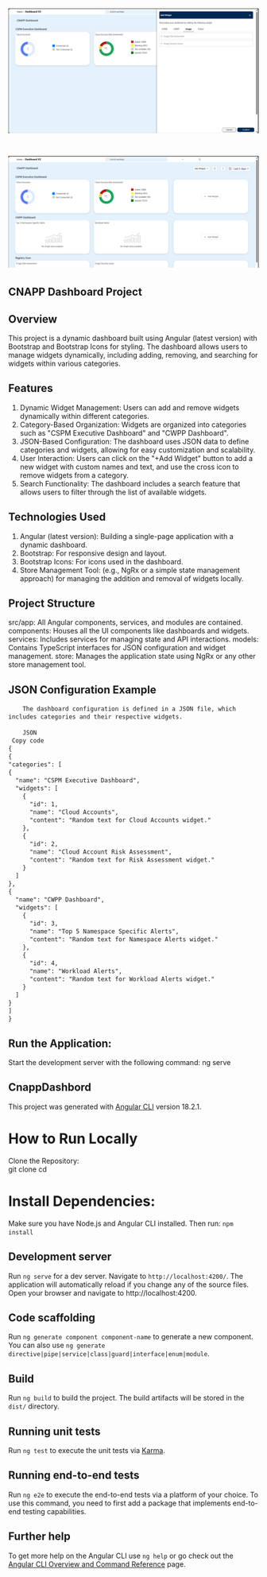 
# <img src="https://github.com/Ankitkumargh/CNAPP-Dashboard-Project/blob/main/src/assets/dashbord1.png" alt="">

# <img src="https://github.com/Ankitkumargh/CNAPP-Dashboard-Project/blob/main/src/assets/dashbord2.png" alt="">

## CNAPP Dashboard Project 

## Overview
This project is a dynamic dashboard built using Angular (latest version) with Bootstrap and Bootstrap Icons for styling. The dashboard allows users to manage widgets dynamically, including adding, removing, and searching for widgets within various categories.

## Features
1. Dynamic Widget Management: Users can add and remove widgets dynamically within different categories.
2. Category-Based Organization: Widgets are organized into categories such as "CSPM Executive Dashboard" and "CWPP Dashboard".
3. JSON-Based Configuration: The dashboard uses JSON data to define categories and widgets, allowing for easy customization and scalability.
4. User Interaction: Users can click on the "+Add Widget" button to add a new widget with custom names and text, and use the cross icon to remove widgets from a category.
5. Search Functionality: The dashboard includes a search feature that allows users to filter through the list of available widgets.

## Technologies Used
1. Angular (latest version): Building a single-page application with a dynamic dashboard.
2. Bootstrap: For responsive design and layout.
3. Bootstrap Icons: For icons used in the dashboard.
4. Store Management Tool: (e.g., NgRx or a simple state management approach) for managing the addition and removal of widgets locally.

## Project Structure
src/app: All Angular components, services, and modules are contained.
components: Houses all the UI components like dashboards and widgets.
services: Includes services for managing state and API interactions.
models: Contains TypeScript interfaces for JSON configuration and widget management.
store: Manages the application state using NgRx or any other store management tool.

## JSON Configuration Example
        The dashboard configuration is defined in a JSON file, which includes categories and their respective widgets.

        JSON
     Copy code
    {                 
    {
    "categories": [
    {
      "name": "CSPM Executive Dashboard",
      "widgets": [
        {
          "id": 1,
          "name": "Cloud Accounts",
          "content": "Random text for Cloud Accounts widget."
        },
        {
          "id": 2,
          "name": "Cloud Account Risk Assessment",
          "content": "Random text for Risk Assessment widget."
        }
      ]
    },
    {
      "name": "CWPP Dashboard",
      "widgets": [
        {
          "id": 3,
          "name": "Top 5 Namespace Specific Alerts",
          "content": "Random text for Namespace Alerts widget."
        },
        {
          "id": 4,
          "name": "Workload Alerts",
          "content": "Random text for Workload Alerts widget."
        }
      ]
    }
    ]
    }




 ## Run the Application:
 Start the development server with the following command: ng serve

## CnappDashbord

This project was generated with [Angular CLI](https://github.com/angular/angular-cli) version 18.2.1.
# How to Run Locally
 Clone the Repository:  
git clone <your-repo-url>
cd <your-project-directory>

# Install Dependencies:
Make sure you have Node.js and Angular CLI installed. Then run: `npm install` 

## Development server

Run `ng serve` for a dev server. Navigate to `http://localhost:4200/`. The application will automatically reload if you change any of the source files.
Open your browser and navigate to http://localhost:4200.
## Code scaffolding

Run `ng generate component component-name` to generate a new component. You can also use `ng generate directive|pipe|service|class|guard|interface|enum|module`.

## Build

Run `ng build` to build the project. The build artifacts will be stored in the `dist/` directory.

## Running unit tests

Run `ng test` to execute the unit tests via [Karma](https://karma-runner.github.io).

## Running end-to-end tests

Run `ng e2e` to execute the end-to-end tests via a platform of your choice. To use this command, you need to first add a package that implements end-to-end testing capabilities.

## Further help

To get more help on the Angular CLI use `ng help` or go check out the [Angular CLI Overview and Command Reference](https://angular.dev/tools/cli) page.

